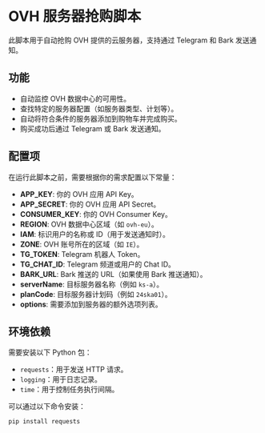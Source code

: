 # OVH 服务器抢购脚本

此脚本用于自动抢购 OVH 提供的云服务器，支持通过 Telegram 和 Bark 发送通知。

## 功能

- 自动监控 OVH 数据中心的可用性。
- 查找特定的服务器配置（如服务器类型、计划等）。
- 自动将符合条件的服务器添加到购物车并完成购买。
- 购买成功后通过 Telegram 或 Bark 发送通知。

## 配置项

在运行此脚本之前，需要根据你的需求配置以下常量：

- **APP_KEY**: 你的 OVH 应用 API Key。
- **APP_SECRET**: 你的 OVH 应用 API Secret。
- **CONSUMER_KEY**: 你的 OVH Consumer Key。
- **REGION**: OVH 数据中心区域（如 `ovh-eu`）。
- **IAM**: 标识用户的名称或 ID（用于发送通知时）。
- **ZONE**: OVH 账号所在的区域（如 `IE`）。
- **TG_TOKEN**: Telegram 机器人 Token。
- **TG_CHAT_ID**: Telegram 频道或用户的 Chat ID。
- **BARK_URL**: Bark 推送的 URL（如果使用 Bark 推送通知）。
- **serverName**: 目标服务器名称（例如 `ks-a`）。
- **planCode**: 目标服务器计划码（例如 `24ska01`）。
- **options**: 需要添加到服务器的额外选项列表。

## 环境依赖

需要安装以下 Python 包：

- `requests`：用于发送 HTTP 请求。
- `logging`：用于日志记录。
- `time`：用于控制任务执行间隔。

可以通过以下命令安装：

```bash
pip install requests
